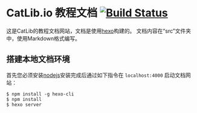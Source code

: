 # CatLib.io 教程文档 [![Build Status](https://www.travis-ci.org/CatLib/CatLib.io.svg?branch=1.2)](https://www.travis-ci.org/CatLib/CatLib.io)

这是CatLib的教程文档网站，文档是使用[hexo](http://hexo.io/)构建的。 文档内容在“src”文件夹中，使用Markdown格式编写。

## 搭建本地文档环境

首先您必须安装[nodejs](http://nodejs.cn/)安装完成后通过如下指令在 `localhost:4000` 启动文档网站：

```
$ npm install -g hexo-cli
$ npm install
$ hexo server
```
